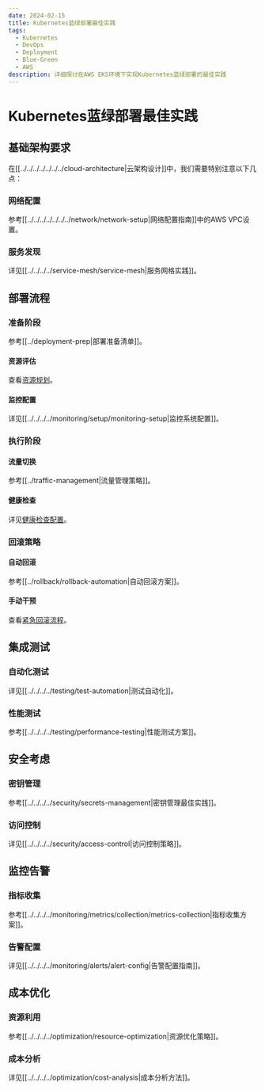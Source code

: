 ```yaml
---
date: 2024-02-15
title: Kubernetes蓝绿部署最佳实践
tags:
  - Kubernetes
  - DevOps
  - Deployment
  - Blue-Green
  - AWS
description: 详细探讨在AWS EKS环境下实现Kubernetes蓝绿部署的最佳实践
---
```


# Kubernetes蓝绿部署最佳实践

## 基础架构要求

在[[../../../../../../../cloud-architecture|云架构设计]]中，我们需要特别注意以下几点：

### 网络配置

参考[[../../../../../../../network/network-setup|网络配置指南]]中的AWS VPC设置。

### 服务发现

详见[[../../../../service-mesh/service-mesh|服务网格实践]]。

## 部署流程

### 准备阶段

参考[[../deployment-prep|部署准备清单]]。

#### 资源评估

查看[资源规划](../../../resource-planning.md)。

#### 监控配置

详见[[../../../../monitoring/setup/monitoring-setup|监控系统配置]]。

### 执行阶段

#### 流量切换

参考[[../traffic-management|流量管理策略]]。

#### 健康检查

详见[健康检查配置](../../health-checks.md)。

### 回滚策略

#### 自动回滚

参考[[../rollback/rollback-automation|自动回滚方案]]。

#### 手动干预

查看[紧急回滚流程](../emergency-procedures.md)。

## 集成测试

### 自动化测试

详见[[../../../../testing/test-automation|测试自动化]]。

### 性能测试

参考[[../../../../testing/performance-testing|性能测试方案]]。

## 安全考虑

### 密钥管理

参考[[../../../../security/secrets-management|密钥管理最佳实践]]。

### 访问控制

详见[[../../../../security/access-control|访问控制策略]]。

## 监控告警

### 指标收集

参考[[../../../../monitoring/metrics/collection/metrics-collection|指标收集方案]]。

### 告警配置

详见[[../../../../monitoring/alerts/alert-config|告警配置指南]]。

## 成本优化

### 资源利用

参考[[../../../../optimization/resource-optimization|资源优化策略]]。

### 成本分析

详见[[../../../../optimization/cost-analysis|成本分析方法]]。
